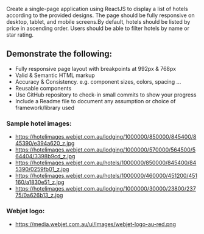 Create a single-page application using ReactJS to display a list of hotels according to the provided designs. The page should be fully responsive on desktop, tablet, and mobile screens.By default, hotels should be listed by price in ascending order. Users should be able to filter hotels by name or star rating.

## Demonstrate the following:

- Fully responsive page layout with breakpoints at 992px & 768px
- Valid & Semantic HTML markup
- Accuracy & Consistency. e.g. component sizes, colors, spacing ...
- Reusable components
- Use GitHub repository to check-in small commits to show your progress
- Include a Readme file to document any assumption or choice of framework/library used

### Sample hotel images:

- https://hotelimages.webjet.com.au/lodging/1000000/850000/845400/845390/e394a620_z.jpg
- https://hotelimages.webjet.com.au/lodging/1000000/570000/564500/564404/3398b9cd_z.jpg
- https://hotelimages.webjet.com.au/hotels/1000000/850000/845400/845390/0259fb01_z.jpg
- https://hotelimages.webjet.com.au/hotels/1000000/460000/451200/451160/a1830e51_z.jpg
- https://hotelimages.webjet.com.au/lodging/1000000/30000/23800/23775/0a626b13_z.jpg

### Webjet logo:

- https://media.webjet.com.au/ui/images/webjet-logo-au-red.png
